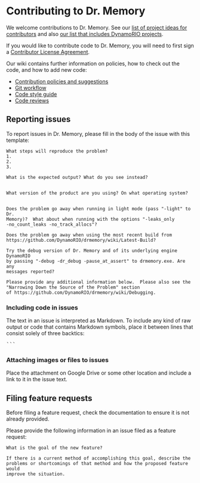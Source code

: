 # Contributing to Dr. Memory

We welcome contributions to Dr. Memory.  See our [list of project ideas for
contributors](http://drmemory.org/projects.html) and also [our list that
includes DynamoRIO
projects](https://github.com/DynamoRIO/drmemory/wiki/Projects).

If you would like to contribute code to Dr. Memory, you will need to first sign a
[Contributor License Agreement](https://developers.google.com/open-source/cla/individual).

Our wiki contains further information on policies, how to check out the
code, and how to add new code:

- [Contribution policies and suggestions](https://github.com/DynamoRIO/drmemory/wiki/Contributing)
- [Git workflow](https://github.com/DynamoRIO/drmemory/wiki/Workflow)
- [Code style guide](https://github.com/DynamoRIO/drmemory/wiki/Code-Style)
- [Code reviews](https://github.com/DynamoRIO/drmemory/wiki/Code-Reviews)

## Reporting issues

To report issues in Dr. Memory, please fill in the body of the issue with
this template:

```
What steps will reproduce the problem?
1.
2.
3.

What is the expected output? What do you see instead?


What version of the product are you using? On what operating system?


Does the problem go away when running in light mode (pass "-light" to Dr.
Memory)?  What about when running with the options "-leaks_only
-no_count_leaks -no_track_allocs"?

Does the problem go away when using the most recent build from
https://github.com/DynamoRIO/drmemory/wiki/Latest-Build?

Try the debug version of Dr. Memory and of its underlying engine DynamoRIO
by passing "-debug -dr_debug -pause_at_assert" to drmemory.exe. Are any
messages reported?

Please provide any additional information below.  Please also see the
"Narrowing Down the Source of the Problem" section
of https://github.com/DynamoRIO/drmemory/wiki/Debugging.
```

### Including code in issues

The text in an issue is interpreted as Markdown.  To include any kind of
raw output or code that contains Markdown symbols, place it between lines
that consist solely of three backtics:
<pre>
```
</pre>

### Attaching images or files to issues

Place the attachment on Google Drive or some other location and include a
link to it in the issue text.

## Filing feature requests

Before filing a feature request, check the documentation to ensure it is
not already provided.

Please provide the following information in an issue filed as a feature
request:

```
What is the goal of the new feature?

If there is a current method of accomplishing this goal, describe the
problems or shortcomings of that method and how the proposed feature would
improve the situation.
```
